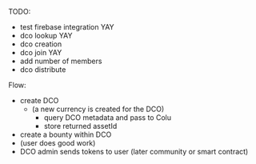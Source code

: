 TODO:

- test firebase integration YAY
- dco lookup YAY
- dco creation  
- dco join YAY
- add number of members
- dco distribute

Flow:

- create DCO
  - (a new currency is created for the DCO)
     - query DCO metadata and pass to Colu
     - store returned assetId
- create a bounty within DCO
- (user does good work)
- DCO admin sends tokens to user (later community or smart contract)
